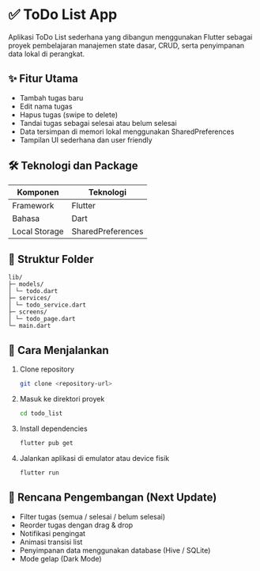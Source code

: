# ✅ ToDo List App

Aplikasi ToDo List sederhana yang dibangun menggunakan Flutter sebagai proyek pembelajaran manajemen state dasar, CRUD, serta penyimpanan data lokal di perangkat.

## ✨ Fitur Utama

- Tambah tugas baru
- Edit nama tugas
- Hapus tugas (swipe to delete)
- Tandai tugas sebagai selesai atau belum selesai
- Data tersimpan di memori lokal menggunakan SharedPreferences
- Tampilan UI sederhana dan user friendly

## 🛠️ Teknologi dan Package

| Komponen | Teknologi |
|---------|-----------|
| Framework | Flutter |
| Bahasa | Dart |
| Local Storage | SharedPreferences |

## 📂 Struktur Folder
```
lib/
├─ models/
│ └─ todo.dart
├─ services/
│ └─ todo_service.dart
├─ screens/
│ └─ todo_page.dart
└─ main.dart
```


## 🚀 Cara Menjalankan

1. Clone repository
   ```sh
   git clone <repository-url>
2. Masuk ke direktori proyek
   ```sh
   cd todo_list
3. Install dependencies
   ```sh
   flutter pub get
4. Jalankan aplikasi di emulator atau device fisik
   ```sh
   flutter run

## 📌 Rencana Pengembangan (Next Update)

- Filter tugas (semua / selesai / belum selesai)
- Reorder tugas dengan drag & drop
- Notifikasi pengingat
- Animasi transisi list
- Penyimpanan data menggunakan database (Hive / SQLite)
- Mode gelap (Dark Mode)
